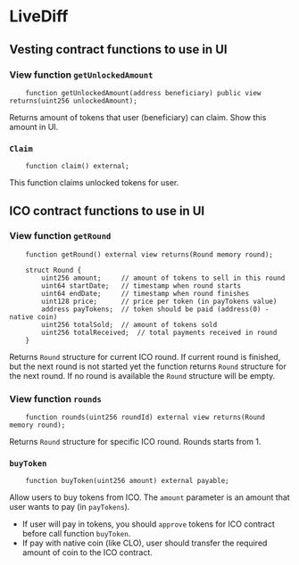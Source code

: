 # LiveDiff

## Vesting contract functions to use in UI

### View function `getUnlockedAmount`

```Solidity
    function getUnlockedAmount(address beneficiary) public view returns(uint256 unlockedAmount);
```

Returns amount of tokens that user (beneficiary) can claim. Show this amount in UI.

### `Claim`

```Solidity
    function claim() external;
```

This function claims unlocked tokens for user.


## ICO contract functions to use in UI

### View function `getRound`

```Solidity
    function getRound() external view returns(Round memory round); 

    struct Round {
        uint256 amount;     // amount of tokens to sell in this round
        uint64 startDate;   // timestamp when round starts
        uint64 endDate;     // timestamp when round finishes
        uint128 price;      // price per token (in payTokens value)
        address payTokens;  // token should be paid (address(0) - native coin)
        uint256 totalSold;  // amount of tokens sold 
        uint256 totalReceived;  // total payments received in round
    }
```

Returns `Round` structure for current ICO round. If current round is finished, but the next round is not started yet the function returns `Round` structure for the next round.
If no round is available the `Round` structure will be empty.

### View function `rounds`

```Solidity
    function rounds(uint256 roundId) external view returns(Round memory round);
```

Returns `Round` structure for specific ICO round. Rounds starts from 1.

### `buyToken`

```Solidity
    function buyToken(uint256 amount) external payable;
```

Allow users to buy tokens from ICO. The `amount` parameter is an amount that user wants to pay (in `payTokens`).
- If user will pay in tokens, you should `approve` tokens for ICO contract before call function `buyToken`.
- If pay with native coin (like CLO), user should transfer the required amount of coin to the ICO contract.
